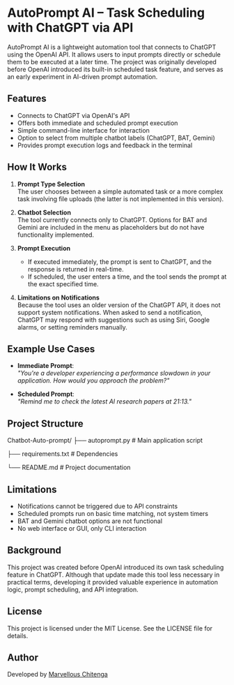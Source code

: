 # AutoPrompt AI – Task Scheduling with ChatGPT via API

AutoPrompt AI is a lightweight automation tool that connects to ChatGPT using the OpenAI API. It allows users to input prompts directly or schedule them to be executed at a later time. The project was originally developed before OpenAI introduced its built-in scheduled task feature, and serves as an early experiment in AI-driven prompt automation.

## Features

- Connects to ChatGPT via OpenAI's API
- Offers both immediate and scheduled prompt execution
- Simple command-line interface for interaction
- Option to select from multiple chatbot labels (ChatGPT, BAT, Gemini)
- Provides prompt execution logs and feedback in the terminal

## How It Works

1. **Prompt Type Selection**  
   The user chooses between a simple automated task or a more complex task involving file uploads (the latter is not implemented in this version).

2. **Chatbot Selection**  
   The tool currently connects only to ChatGPT. Options for BAT and Gemini are included in the menu as placeholders but do not have functionality implemented.

3. **Prompt Execution**  
   - If executed immediately, the prompt is sent to ChatGPT, and the response is returned in real-time.
   - If scheduled, the user enters a time, and the tool sends the prompt at the exact specified time.

4. **Limitations on Notifications**  
   Because the tool uses an older version of the ChatGPT API, it does not support system notifications. When asked to send a notification, ChatGPT may respond with suggestions such as using Siri, Google alarms, or setting reminders manually.

## Example Use Cases

- **Immediate Prompt**:  
  _"You're a developer experiencing a performance slowdown in your application. How would you approach the problem?"_

- **Scheduled Prompt**:  
  _"Remind me to check the latest AI research papers at 21:13."_

## Project Structure

Chatbot-Auto-prompt/
├── autoprompt.py # Main application script

├── requirements.txt # Dependencies

└── README.md # Project documentation


## Limitations

- Notifications cannot be triggered due to API constraints
- Scheduled prompts run on basic time matching, not system timers
- BAT and Gemini chatbot options are not functional
- No web interface or GUI, only CLI interaction

## Background

This project was created before OpenAI introduced its own task scheduling feature in ChatGPT. Although that update made this tool less necessary in practical terms, developing it provided valuable experience in automation logic, prompt scheduling, and API integration.

## License

This project is licensed under the MIT License. See the LICENSE file for details.

## Author

Developed by [Marvellous Chitenga](https://github.com/worshipperfx)



